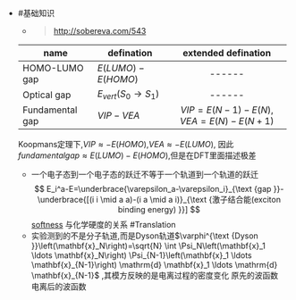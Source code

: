 - #基础知识 
  
  * >http://sobereva.com/543
  
  | name            | defination                     | extended defination                  |
  | --------------- | ------------------------------ | :------------------------------------: |
  | HOMO-LUMO gap   | $E(LUMO)-E(HOMO)$              | ------                                  |
  | Optical gap     | $E_{vert}(S_0\rightarrow S_1)$ | ------      |
  | Fundamental gap | $VIP-VEA$                      | $VIP=E(N-1)-E(N)$, $VEA=E(N)-E(N+1)$ |
  
  Koopmans定理下,$VIP\approx-E(HOMO)$,$VEA\approx-E(LUMO)$, 因此$fundamental gap\approx E(LUMO)-E(HOMO)$,但是在DFT里面描述极差
  * 一个电子态到一个电子态的跃迁不等于一个轨道到一个轨道的跃迁
  $$
  E_i^a-E=\underbrace{\varepsilon_a-\varepsilon_i}_{\text {gap }}-\underbrace{[(i i \mid a a)-(i a \mid a i)}_{\text {激子结合能(exciton binding energy) }}]
  $$
  [softness](http://bbs.keinsci.com/thread-384-1-1.html) 与化学硬度的关系 #Translation 
  * 实验测到的不是分子轨道,而是Dyson轨道$\varphi^{\text {Dyson }}\left(\mathbf{x}_N\right)=\sqrt{N} \int \Psi_N\left(\mathbf{x}_1 \ldots \mathbf{x}_N\right) \Psi_{N-1}\left(\mathbf{x}_1 \ldots \mathbf{x}_{N-1}\right) \mathrm{d} \mathbf{x}_1 \ldots \mathrm{d} \mathbf{x}_{N-1}$ ,其模方反映的是电离过程的密度变化 
  原先的波函数 电离后的波函数